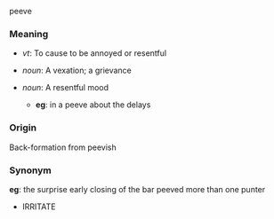 peeve
### Meaning
+ _vt_: To cause to be annoyed or resentful

+ _noun_: A vexation; a grievance
+ _noun_: A resentful mood
    + __eg__: in a peeve about the delays

### Origin

Back-formation from peevish

### Synonym

__eg__: the surprise early closing of the bar peeved more than one punter

+ IRRITATE


